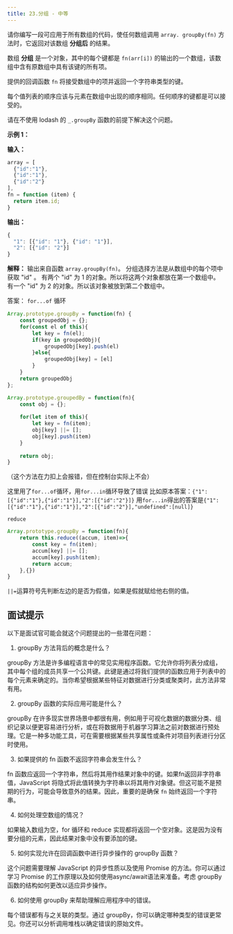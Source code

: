 ```yaml
---
title: 23.分组 - 中等
---
```

请你编写一段可应用于所有数组的代码，使任何数组调用 `array. groupBy(fn)` 方法时，它返回对该数组 **分组后** 的结果。

数组 **分组** 是一个对象，其中的每个键都是 `fn(arr[i])` 的输出的一个数组，该数组中含有原数组中具有该键的所有项。

提供的回调函数 `fn` 将接受数组中的项并返回一个字符串类型的键。

每个值列表的顺序应该与元素在数组中出现的顺序相同。任何顺序的键都是可以接受的。

请在不使用 lodash 的 `_.groupBy` 函数的前提下解决这个问题。

**示例 1：**

**输入：**
```js
array = [
  {"id":"1"},
  {"id":"1"},
  {"id":"2"}
], 
fn = function (item) { 
  return item.id; 
}
```
**输出：**
```js
{ 
  "1": [{"id": "1"}, {"id": "1"}],   
  "2": [{"id": "2"}] 
}
```
**解释：**
输出来自函数 `array.groupBy(fn)`。
分组选择方法是从数组中的每个项中获取 "id" 。
有两个 "id" 为 1 的对象。所以将这两个对象都放在第一个数组中。
有一个 "id" 为 2 的对象。所以该对象被放到第二个数组中。

答案：
`for...of` 循环
```js
Array.prototype.groupBy = function(fn) {
    const groupedObj = {};
    for(const el of this){
        let key = fn(el);
        if(key in groupedObj){
            groupedObj[key].push(el)
        }else{
            groupedObj[key] = [el]
        }
    }
    return groupedObj
};
```



```js
Array.prototype.groupedBy = function(fn){
	const obj = {};
	
	for(let item of this){
		let key = fn(item);
		obj[key] ||= [];
		obj[key].push(item)
	}	
	
	return obj;
}
```
（这个方法在力扣上会报错，但在控制台实际上不会）

这里用了`for...of`循环，用`for...in`循环导致了错误
比如原本答案：`{"1":[{"id":"1"},{"id":"1"}],"2":[{"id":"2"}]}`
用`for...in`得出的答案是`{"1":[{"id":"1"},{"id":"1"}],"2":[{"id":"2"}],"undefined":[null]}`

`reduce`
```js
Array.prototype.groupBy = function(fn){
	return this.reduce((accum, item)=>{
		const key = fn(item);
		accum[key] ||= [];
		accum[key].push(item);
		return accum;
	},{})
}
```

`||=`运算符号先判断左边的是否为假值，如果是假就赋给他右侧的值。



## 面试提示

以下是面试官可能会就这个问题提出的一些潜在问题：

1. groupBy 方法背后的概念是什么？

groupBy 方法是许多编程语言中的常见实用程序函数。它允许你将列表分成组，其中每个组的成员共享一个公共键。此键是通过将我们提供的函数应用于列表中的每个元素来确定的。当你希望根据某些特征对数据进行分类或聚类时，此方法非常有用。

2. groupBy 函数的实际应用可能是什么？

groupBy 在许多现实世界场景中都很有用，例如用于可视化数据的数据分类、组织记录以便更容易进行分析，或在将数据用于机器学习算法之前对数据进行预处理。它是一种多功能工具，可在需要根据某些共享属性或条件对项目列表进行分区时使用。

3. 如果提供的 fn 函数不返回字符串会发生什么？

fn 函数应返回一个字符串，然后将其用作结果对象中的键。如果fn返回非字符串值，JavaScript 将隐式将此值转换为字符串以将其用作对象键。但这可能不是预期的行为，可能会导致意外的结果。因此，重要的是确保 `fn` 始终返回一个字符串。

4. 如何处理空数组的情况？

如果输入数组为空，for 循环和 reduce 实现都将返回一个空对象。这是因为没有要分组的元素，因此结果对象中没有要添加的键。

5. 如何实现允许在回调函数中进行异步操作的 groupBy 函数？

这个问题需要理解 JavaScript 的异步性质以及使用 Promise 的方法。你可以通过学习 Promise 的工作原理以及如何使用async/await语法来准备。考虑 groupBy 函数的结构如何更改以适应异步操作。

6. 如何使用 groupBy 来帮助理解应用程序中的错误。

每个错误都有与之关联的类型。通过 groupBy，你可以确定哪种类型的错误更常见。你还可以分析调用堆栈以确定错误的原始文件。